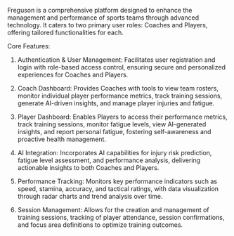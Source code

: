 Freguson is a comprehensive platform designed to enhance the management and performance of sports teams through advanced technology. It caters to two primary user roles: Coaches and Players, offering tailored functionalities for each.​

Core Features:

1. Authentication & User Management: Facilitates user registration and login with role-based access control, ensuring secure and personalized experiences for Coaches and Players.​

2. Coach Dashboard: Provides Coaches with tools to view team rosters, monitor individual player performance metrics, track training sessions, generate AI-driven insights, and manage player injuries and fatigue.​

3. Player Dashboard: Enables Players to access their performance metrics, track training sessions, monitor fatigue levels, view AI-generated insights, and report personal fatigue, fostering self-awareness and proactive health management.​

4. AI Integration: Incorporates AI capabilities for injury risk prediction, fatigue level assessment, and performance analysis, delivering actionable insights to both Coaches and Players.​

5. Performance Tracking: Monitors key performance indicators such as speed, stamina, accuracy, and tactical ratings, with data visualization through radar charts and trend analysis over time.​

6. Session Management: Allows for the creation and management of training sessions, tracking of player attendance, session confirmations, and focus area definitions to optimize training outcomes.